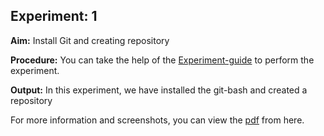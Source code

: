 ## Experiment: 1

**Aim:** Install Git and creating repository

**Procedure:** You can take the help of the [Experiment-guide](https://lms.cuchd.in/mod/page/view.php?id=1572472) to perform the experiment.

**Output:** In this experiment, we have installed the git-bash and created a repository

For more information and screenshots, you can view the [pdf](https://github.com/Tempestyash123456/practicals-in-Semester-4/blob/Git-and-Github/Exp1/22BDO10019_git_exp_one.pdf) from here.



